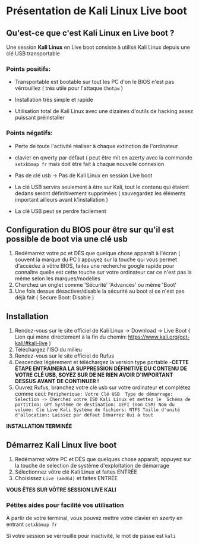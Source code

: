 # Présentation de Kali Linux Live boot 

## Qu'est-ce que c'est Kali Linux en Live boot ?
Une session __Kali Linux__ en Live boot consiste à utilisé Kali Linux depuis une clé USB transportable

### Points positifs: 
- Transportable est bootable sur tout les PC d'on le BIOS n'est pas vérrouillez ( très utile pour l'attaque `Chntpw` ) 

- Installation très simple et rapide

- Utilisation total de Kali Linux avec une dizaines d'outils de hacking assez puissant préinstaller 
### Points négatifs:
- Perte de toute l'activité réaliser à chaque extinction de l'ordinateur 

- clavier en qwerty par défaut ( peut être mit en azerty avec la commande `setxkbmap fr` mais doit être fait à chaque nouvelle connexion 

- Pas de clé usb -> Pas de Kali Linux en session Live boot 

- La clé USB servira seulement à être sur Kali, tout le contenu qui étaient dedans seront définitivement supprimées ( sauvegardez les éléments important ailleurs avant k'installation )

- La clé USB peut se perdre facilement

## Configuration du BIOS pour être sur qu'il est possible de boot via une clé usb
1. Redémarrez votre pc et DÈS que quelque chose apparaît à l'écran ( souvent la marque du PC ) appuyez sur la touche qui vous permet d'accèdez à vôtre BIOS, faites une recherche google rapide pour connaître quelle est cette touche sur votre ordinateur car ce n'est pas la même selon les marques/modèlles
2. Cherchez un onglet comme 'Sécurité'  'Advances' ou même 'Boot' 
3. Une fois dessus désactiver/disable la sécurité au boot si ce n'est pas déjà fait ( Secure Boot: Disable ) 

## Installation 

1. Rendez-vous sur le site officiel de Kali Linux -> Download -> Live Boot ( Lien qui mène directement à la fin du chemin: https://www.kali.org/get-kali/#kali-live ) 
2. Téléchargez l'ISO du milieu
3. Rendez-vous sur le site officiel de Rufus
4. Descendez légèrement et téléchargez la version type portable
-__CETTE ÉTAPE ENTRAINERA LA SUPPRESSION DÉFINITIVE DU CONTENU DE VOTRE CLÉ USB, SOYEZ SUR DE NE RIEN AVOIR D'IMPORTANT DESSUS AVANT DE CONTINUER !__ 
5. Ouvrez Rufus, branchez votre clé usb sur votre ordinateur et complétez comme ceci: 
`Péripherique: Votre Clé USB 
Type de démarrage: Selection -> Cherchez votre ISO Kali Linux et mettez le 
Schéma de partition: GPT
Système de destination: UEFI (non CSM)
Nom du volume: Clé Live Kali
Système de fichiers: NTFS
Taille d'unité d'allocation: Laissez par défaut
Démarrez
Oui à tout` 

**INSTALLATION TERMINÉE**

## Démarrez Kali Linux live boot 

1. Redémarrez vôtre PC et DÈS que quelques chose apparaît, appuyez sur la touche de selection de système d'exploitation de démarrage 
2. Sélectionnez vôtre clé Kali Linux et faites ENTRÉE 
3. Choisissez `Live (amd64)` et faites ENTRÉE 

**VOUS ÊTES SUR VÔTRE SESSION LIVE KALI**

### Pétites aides pour facilité vos utilisation 

À partir de votre terminal, vous pouvez mettre votre clavier en azerty en entrant `setxkbmap fr` 

Si votre session se vérrouille pour inactivité, le mot de passe est `kali`
